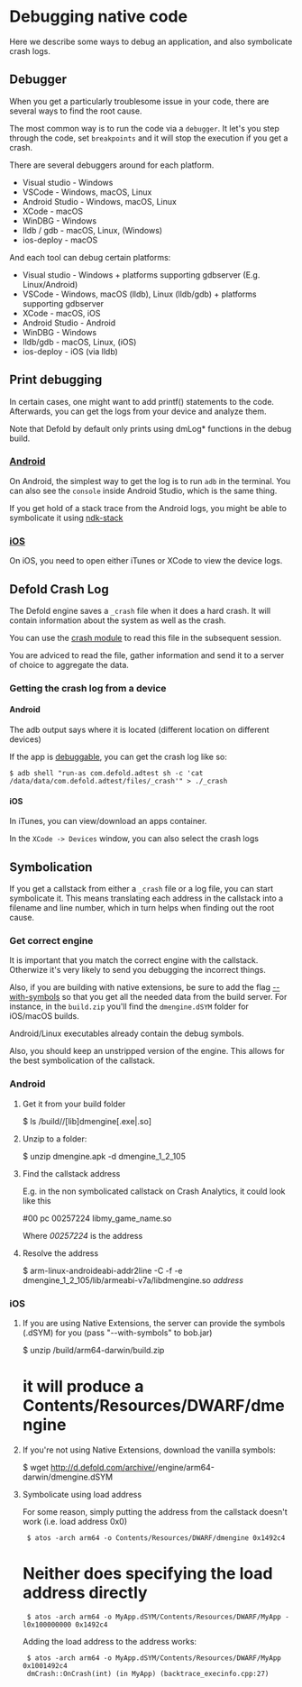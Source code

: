 # Debugging native code

Here we describe some ways to debug an application, and also symbolicate crash logs.

## Debugger

When you get a particularly troublesome issue in your code,
there are several ways to find the root cause.

The most common way is to run the code via a `debugger`.
It let's you step through the code, set `breakpoints` and it will stop the execution if you get a crash.

There are several debuggers around for each platform.

* Visual studio - Windows
* VSCode - Windows, macOS, Linux
* Android Studio - Windows, macOS, Linux
* XCode - macOS
* WinDBG - Windows
* lldb / gdb - macOS, Linux, (Windows)
* ios-deploy - macOS

And each tool can debug certain platforms:

* Visual studio - Windows + platforms supporting gdbserver (E.g. Linux/Android)
* VSCode - Windows, macOS (lldb), Linux (lldb/gdb) + platforms supporting gdbserver
* XCode -  macOS, iOS
* Android Studio - Android
* WinDBG - Windows
* lldb/gdb - macOS, Linux, (iOS)
* ios-deploy - iOS (via lldb)


## Print debugging

In certain cases, one might want to add printf() statements to the code.
Afterwards, you can get the logs from your device and analyze them.

Note that Defold by default only prints using dmLog* functions in the debug build.

### [Android](/manuals/extensions-debugging-android.md)

On Android, the simplest way to get the log is to run `adb` in the terminal.
You can also see the `console` inside Android Studio, which is the same thing.

If you get hold of a stack trace from the Android logs, you might be able to symbolicate it using [ndk-stack](https://developer.android.com/ndk/guides/ndk-stack.html)

### [iOS](/manuals/extensions-debugging-ios.md)

On iOS, you need to open either iTunes or XCode to view the device logs.

## Defold Crash Log

The Defold engine saves a `_crash` file when it does a hard crash.
It will contain information about the system as well as the crash.

You can use the [crash module](https://www.defold.com/ref/crash/) to read this file in the subsequent session.

You are adviced to read the file, gather information and send it to a server of choice to aggregate the data.

### Getting the crash log from a device

#### Android

The adb output says where it is located (different location on different devices)

If the app is [debuggable](https://www.defold.com/manuals/project-settings/#_android), you can get the crash log like so:

	$ adb shell "run-as com.defold.adtest sh -c 'cat /data/data/com.defold.adtest/files/_crash'" > ./_crash

#### iOS

In iTunes, you can view/download an apps container.

In the `XCode -> Devices` window, you can also select the crash logs


## Symbolication

If you get a callstack from either a `_crash` file or a log file, you can start symbolicate it.
This means translating each address in the callstack into a filename and line number, which in turn helps
when finding out the root cause.

### Get correct engine

It is important that you match the correct engine with the callstack.
Otherwize it's very likely to send you debugging the incorrect things.

Also, if you are building with native extensions, be sure to add the flag [--with-symbols](https://www.defold.com/manuals/bob/)
so that you get all the needed data from the build server. For instance, in the `build.zip` you'll find the `dmengine.dSYM` folder for iOS/macOS builds.

Android/Linux executables already contain the debug symbols.

Also, you should keep an unstripped version of the engine.
This allows for the best symbolication of the callstack.


### Android

1. Get it from your build folder

	$ ls <project>/build/<platform>/[lib]dmengine[.exe|.so]

1. Unzip to a folder:

	$ unzip dmengine.apk -d dmengine_1_2_105

1. Find the callstack address

	E.g. in the non symbolicated callstack on Crash Analytics, it could look like this

	#00 pc 00257224 libmy_game_name.so

	Where *00257224* is the address

1. Resolve the address

    $ arm-linux-androideabi-addr2line -C -f -e dmengine_1_2_105/lib/armeabi-v7a/libdmengine.so _address_

### iOS

1. If you are using Native Extensions, the server can provide the symbols (.dSYM) for you (pass "--with-symbols" to bob.jar)

	$ unzip <project>/build/arm64-darwin/build.zip
	# it will produce a Contents/Resources/DWARF/dmengine

1. If you're not using Native Extensions, download the vanilla symbols:

	$ wget http://d.defold.com/archive/<sha1>/engine/arm64-darwin/dmengine.dSYM

1. Symbolicate using load address

	For some reason, simply putting the address from the callstack doesn't work (i.e. load address 0x0)

		$ atos -arch arm64 -o Contents/Resources/DWARF/dmengine 0x1492c4

	# Neither does specifying the load address directly

		$ atos -arch arm64 -o MyApp.dSYM/Contents/Resources/DWARF/MyApp -l0x100000000 0x1492c4

	Adding the load address to the address works:

		$ atos -arch arm64 -o MyApp.dSYM/Contents/Resources/DWARF/MyApp 0x1001492c4
		dmCrash::OnCrash(int) (in MyApp) (backtrace_execinfo.cpp:27)
